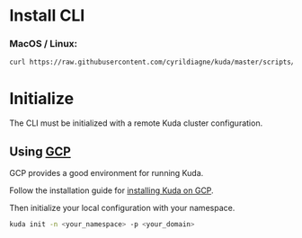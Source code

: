 # Install CLI

### MacOS / Linux:

```bash
curl https://raw.githubusercontent.com/cyrildiagne/kuda/master/scripts/get-cli.sh -sSfL | sh
```

# Initialize

The CLI must be initialized with a remote Kuda cluster configuration.

<!--
## Using kuda.cloud

The best way to get started quickly on a cost-effective, fully managed cluster.

First create an account on kuda.cloud then initialize your local configuration with your namespace.

```bash
kuda init <your_namespace>
```

Replace <your_namespace> with your [kuda.cloud](#) username.
-->


## Using [GCP](#)


GCP provides a good environment for running Kuda.

Follow the installation guide for
[installing Kuda on GCP](/docs/install_on_gcp.md).

Then initialize your local configuration with your namespace.

```bash
kuda init -n <your_namespace> -p <your_domain>
```
